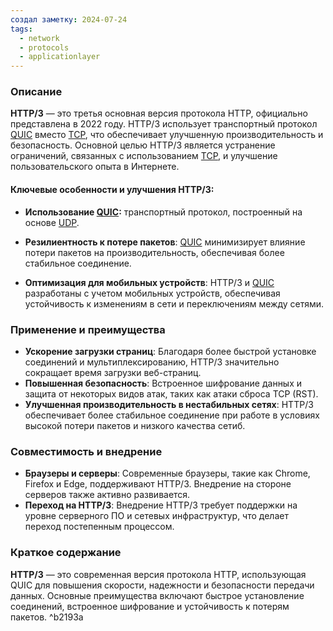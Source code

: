 ```yaml
---
создал заметку: 2024-07-24
tags:
  - network
  - protocols
  - applicationlayer
---
```

### Описание

**HTTP/3** — это третья основная версия протокола HTTP, официально представлена в 2022 году. HTTP/3 использует транспортный протокол [QUIC](Programming/Сети/Протоколы/transport-layer/QUIC.md) вместо [TCP](Programming/Сети/Протоколы/transport-layer/TCP.md), что обеспечивает улучшенную производительность и безопасность. Основной целью HTTP/3 является устранение ограничений, связанных с использованием [TCP](Programming/Сети/Протоколы/transport-layer/TCP.md), и улучшение пользовательского опыта в Интернете.

#### Ключевые особенности и улучшения HTTP/3:

- **Использование [QUIC](Programming/Сети/Протоколы/transport-layer/QUIC.md):** транспортный протокол, построенный на основе [UDP](Programming/Сети/Протоколы/transport-layer/UDP.md).
	
- **Резилиентность к потере пакетов**: [QUIC](Programming/Сети/Протоколы/transport-layer/QUIC.md) минимизирует влияние потери пакетов на производительность, обеспечивая более стабильное соединение.
    
- **Оптимизация для мобильных устройств**: HTTP/3 и [QUIC](Programming/Сети/Протоколы/transport-layer/QUIC.md) разработаны с учетом мобильных устройств, обеспечивая устойчивость к изменениям в сети и переключениям между сетями.
    

### Применение и преимущества

- **Ускорение загрузки страниц**: Благодаря более быстрой установке соединений и мультиплексированию, HTTP/3 значительно сокращает время загрузки веб-страниц.
- **Повышенная безопасность**: Встроенное шифрование данных и защита от некоторых видов атак, таких как атаки сброса TCP (RST).
- **Улучшенная производительность в нестабильных сетях**: HTTP/3 обеспечивает более стабильное соединение при работе в условиях высокой потери пакетов и низкого качества сетиб.

### Совместимость и внедрение

- **Браузеры и серверы**: Современные браузеры, такие как Chrome, Firefox и Edge, поддерживают HTTP/3. Внедрение на стороне серверов также активно развивается.
- **Переход на HTTP/3**: Внедрение HTTP/3 требует поддержки на уровне серверного ПО и сетевых инфраструктур, что делает переход постепенным процессом.

### Краткое содержание

**HTTP/3** — это современная версия протокола HTTP, использующая QUIC для повышения скорости, надежности и безопасности передачи данных. Основные преимущества включают быстрое установление соединений, встроенное шифрование и устойчивость к потерям пакетов. ^b2193a
